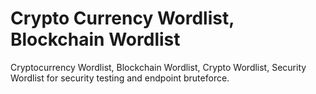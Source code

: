 # Crypto Currency Wordlist, Blockchain Wordlist
Cryptocurrency Wordlist, Blockchain Wordlist, Crypto Wordlist, Security Wordlist
for security testing and endpoint bruteforce.
